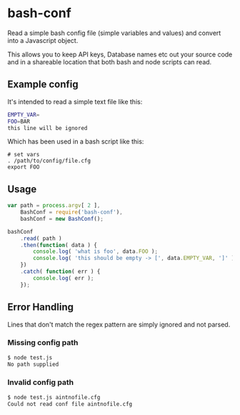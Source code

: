 # bash-conf

Read a simple bash config file (simple variables and values) and convert into a Javascript object.

This allows you to keep API keys, Database names etc out your source code and in a shareable location that both bash and node scripts can read.

## Example config

It's intended to read a simple text file like this:

```bash
EMPTY_VAR=
FOO=BAR
this line will be ignored
```

Which has been used in a bash script like this:

```
# set vars
. /path/to/config/file.cfg
export FOO
```

## Usage

```javascript
var path = process.argv[ 2 ],
	BashConf = require('bash-conf'),
	bashConf = new BashConf();

bashConf
	.read( path )
	.then(function( data ) {
		console.log( 'what is foo', data.FOO );
		console.log( 'this should be empty -> [', data.EMPTY_VAR, ']' );
	})
	.catch( function( err ) {
		console.log( err );
	});
```

## Error Handling

Lines that don't match the regex pattern are simply ignored and not parsed.

### Missing config path

```bash
$ node test.js
No path supplied
```

### Invalid config path

```bash
$ node test.js aintnofile.cfg
Could not read conf file aintnofile.cfg
```
